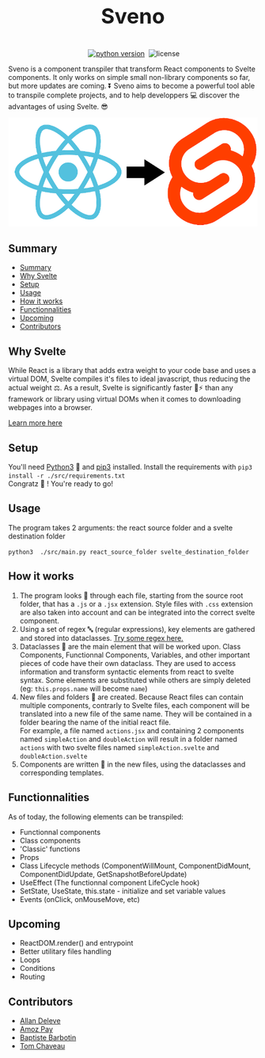 ### <h3 align="center" style="font-size:3em" id="heading">Sveno</h3>
<p align="center"> <!--<a target="_blank"><img src="https://img.shields.io/badge/version-v0.0.1-blue?style=for-the-badge&logo=none" alt="release version" /></a>-->&nbsp;<a href="https://www.python.org/downloads/" target="_blank"><img src="https://img.shields.io/badge/Python-3.8+-00ADD8?style=for-the-badge&logo=python" alt="python version" /></a>&nbsp;</a>&nbsp;<img src="https://img.shields.io/badge/license-MIT-red?style=for-the-badge&logo=none" alt="license" /></p>

Sveno is a component transpiler that transform React components to Svelte components. It only works on simple small non-library components so far, but more updates are coming. ⏬
Sveno aims to become a powerful tool  able to transpile complete projects, and to help developpers 💻 discover the advantages of using Svelte. 😎

<div align="center">

![React to Svelte](react-to-svelte.png)
</div>

## Summary
- [Summary](#summary)
- [Why Svelte](#why-svelte)
- [Setup](#setup)
- [Usage](#usage)
- [How it works](#how-it-works)
- [Functionnalities](#functionnalities)
- [Upcoming](#upcoming)
- [Contributors](#contributors)

<div id="id-why-svelte"/>

## Why Svelte
While React is a library that adds extra weight to your code base and uses a virtual DOM, Svelte compiles it's files to ideal javascript, thus reducing the actual weight ⚖️. As a result, Svelte is significantly faster 🏃⚡ than any framework or library using virtual DOMs when it comes to downloading webpages into a browser.

[Learn more here](https://svelte.dev/blog/virtual-dom-is-pure-overhead)

<div id="id-setup"/>

## Setup

You'll need [Python3](https://www.python.org/downloads/) 🐍 and [pip3](https://pip.pypa.io/en/stable/getting-started/) installed.
Install the requirements with `pip3 install -r ./src/requirements.txt`<br/>
Congratz 🥳 ! You're ready to go!

## Usage

The program takes 2 arguments: the react source folder and a svelte destination folder

`python3  ./src/main.py react_source_folder svelte_destination_folder`

## How it works

1. The program looks 🔎 through each file, starting from the source root folder, that has a `.js` or a `.jsx` extension. Style files with `.css`  extension are also taken into account and can be integrated into the correct svelte component.
2. Using a set of regex  🔤 (regular expressions), key elements are gathered and stored into dataclasses. [Try some regex here.](https://regex101.com/)
3. Dataclasses 💾 are the main element that will be worked upon. Class Components, Functionnal Components, Variables, and other important pieces of code have their own dataclass. They are used to access information and transform syntactic elements from react to svelte syntax. Some elements are substituted while others are simply deleted (eg: `this.props.name` will become `name`)
4. New files and folders 📂 are created. Because React files can contain multiple components, contrarly to Svelte files, each component will be translated into a new file of the same name. They will be contained in a folder bearing the name of the initial react file.<br>For example, a file named `actions.jsx` and containing 2 components named `simpleAction` and `doubleAction` will result in a folder named `actions` with two svelte files named `simpleAction.svelte` and `doubleAction.svelte`
5. Components are written 📝 in the new files, using the dataclasses and corresponding templates.


## Functionnalities
As of today, the following elements can be transpiled:
* Functionnal components
* Class components
* 'Classic' functions
* Props
* Class Lifecycle methods (ComponentWillMount, ComponentDidMount, ComponentDidUpdate, GetSnapshotBeforeUpdate)
* UseEffect (The functionnal component LifeCycle hook)
* SetState, UseState, this.state - initialize and set variable values
* Events (onClick, onMouseMove, etc)

## Upcoming
* ReactDOM.render() and entrypoint
* Better utilitary files handling
* Loops
* Conditions
* Routing

<div id="id-contributors"/>

## Contributors
- [Allan Deleve](https://github.com/Gfaim)
- [Amoz Pay](https://github.com/amozpay)
- [Baptiste Barbotin](https://github.com/barbo69)
- [Tom Chaveau](https://github.com/TomChv)
